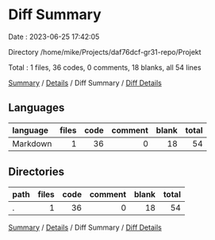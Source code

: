 # Diff Summary

Date : 2023-06-25 17:42:05

Directory /home/mike/Projects/daf76dcf-gr31-repo/Projekt

Total : 1 files,  36 codes, 0 comments, 18 blanks, all 54 lines

[Summary](results.md) / [Details](details.md) / Diff Summary / [Diff Details](diff-details.md)

## Languages
| language | files | code | comment | blank | total |
| :--- | ---: | ---: | ---: | ---: | ---: |
| Markdown | 1 | 36 | 0 | 18 | 54 |

## Directories
| path | files | code | comment | blank | total |
| :--- | ---: | ---: | ---: | ---: | ---: |
| . | 1 | 36 | 0 | 18 | 54 |

[Summary](results.md) / [Details](details.md) / Diff Summary / [Diff Details](diff-details.md)